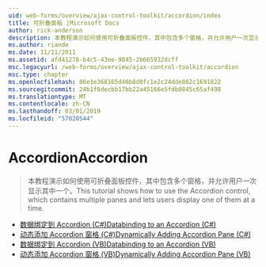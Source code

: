 ```yaml
---
uid: web-forms/overview/ajax-control-toolkit/accordion/index
title: 可折叠面板 |Microsoft Docs
author: rick-anderson
description: 本教程演示如何使用可折叠面板控件，其中包含多个窗格，并允许用户一次显示其中一个。
ms.author: riande
ms.date: 11/11/2011
ms.assetid: afd41278-b4c5-43ee-9845-2b665932dcff
msc.legacyurl: /web-forms/overview/ajax-control-toolkit/accordion
msc.type: chapter
ms.openlocfilehash: 86e1e368165d40b8d0fc1e2c24dde862c1691822
ms.sourcegitcommit: 24b1f6decbb17bb22a45166e5fdb0845c65af498
ms.translationtype: MT
ms.contentlocale: zh-CN
ms.lasthandoff: 03/01/2019
ms.locfileid: "57020544"
---
```

<a name="accordion"></a><span data-ttu-id="89e6e-103">Accordion</span><span class="sxs-lookup"><span data-stu-id="89e6e-103">Accordion</span></span>
====================
> <span data-ttu-id="89e6e-104">本教程演示如何使用可折叠面板控件，其中包含多个窗格，并允许用户一次显示其中一个。</span><span class="sxs-lookup"><span data-stu-id="89e6e-104">This tutorial shows how to use the Accordion control, which contains multiple panes and lets users display one of them at a time.</span></span>


- [<span data-ttu-id="89e6e-105">数据绑定到 Accordion (C#)</span><span class="sxs-lookup"><span data-stu-id="89e6e-105">Databinding to an Accordion (C#)</span></span>](databinding-to-an-accordion-cs.md)
- [<span data-ttu-id="89e6e-106">动态添加 Accordion 窗格 (C#)</span><span class="sxs-lookup"><span data-stu-id="89e6e-106">Dynamically Adding Accordion Pane (C#)</span></span>](dynamically-adding-an-accordion-pane-cs.md)
- [<span data-ttu-id="89e6e-107">数据绑定到 Accordion (VB)</span><span class="sxs-lookup"><span data-stu-id="89e6e-107">Databinding to an Accordion (VB)</span></span>](databinding-to-an-accordion-vb.md)
- [<span data-ttu-id="89e6e-108">动态添加 Accordion 窗格 (VB)</span><span class="sxs-lookup"><span data-stu-id="89e6e-108">Dynamically Adding Accordion Pane (VB)</span></span>](dynamically-adding-an-accordion-pane-vb.md)
